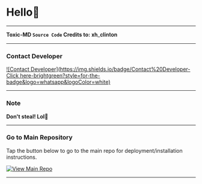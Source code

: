 # Hello🪽

---

**Toxic-MD `Source Code` Credits to:** 𝐱𝐡_𝐜𝐥𝐢𝐧𝐭𝐨𝐧 

---

### Contact Developer

[![Contact Developer](https://img.shields.io/badge/Contact%20Developer-Click here-brightgreen?style=for-the-badge&logo=whatsapp&logoColor=white)](https://api.whatsapp.com/send?phone=254735342808)

---

### Note

**Don't steal! Lol🤣**

---

### Go to Main Repository

Tap the button below to go to the main repo for deployment/installation instructions.

[![View Main Repo](https://img.shields.io/badge/VIEW%20MAIN%20REPO-Click%20Here-brightblue?style=for-the-badge)](https://github.com/xhclintohn/Toxic-MD)

---